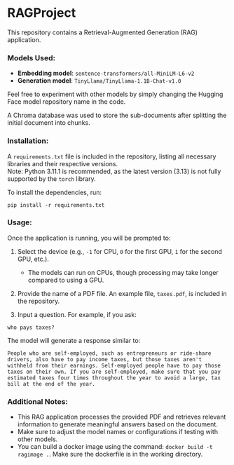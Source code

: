 # RAGProject

This repository contains a Retrieval-Augmented Generation (RAG) application.

### Models Used:
- **Embedding model**: `sentence-transformers/all-MiniLM-L6-v2`
- **Generation model**: `TinyLlama/TinyLlama-1.1B-Chat-v1.0`

Feel free to experiment with other models by simply changing the Hugging Face model repository name in the code.

A Chroma database was used to store the sub-documents after splitting the initial document into chunks.

### Installation:
A `requirements.txt` file is included in the repository, listing all necessary libraries and their respective versions.  
Note: Python 3.11.1 is recommended, as the latest version (3.13) is not fully supported by the `torch` library.

To install the dependencies, run:

`pip install -r requirements.txt`

### Usage:
Once the application is running, you will be prompted to:
1. Select the device (e.g., `-1` for CPU, `0` for the first GPU, `1` for the second GPU, etc.).
   - The models can run on CPUs, though processing may take longer compared to using a GPU.
   
2. Provide the name of a PDF file. An example file, `taxes.pdf`, is included in the repository.

3. Input a question. For example, if you ask:

`who pays taxes?`

The model will generate a response similar to:

`People who are self-employed, such as entrepreneurs or ride-share drivers, also have to pay income taxes, but those taxes aren't withheld from their earnings. Self-employed people have to pay those taxes on their own. If you are self-employed, make sure that you pay estimated taxes four times throughout the year to avoid a large, tax bill at the end of the year.`

### Additional Notes:
- This RAG application processes the provided PDF and retrieves relevant information to generate meaningful answers based on the document.
- Make sure to adjust the model names or configurations if testing with other models.
- You can build a docker image using the command: `docker build -t ragimage .`. Make sure the dockerfile is in the working directory.
